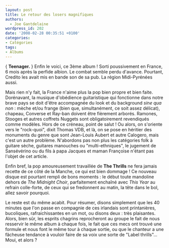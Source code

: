 ```yaml
---
layout: post
title: Le retour des losers magnifiques
authors:
  - Joe Gantdelaine
wordpress_id: 202
date: '2008-02-28 00:35:51 +0100'
categories:
- Catégories
tags:
- Albums
---
```

{ __Teenager.__ } Enfin le voici, ce 3ème album ! Sorti poussivement en France, 6 mois après la perfide albion. Le combat semble perdu d'avance. Pourtant, Credito les avait mis en bande son de sa pub. La région Midi-Pyrénées aussi.

Mais rien n'y fait, la France n'aime plus la pop bien propre et bien faite. Dorénavant, la musique d'obédience guitaristique qui fonctionne dans notre brave pays se doit d'être accompagnée du look et du background *sine qua non* : mèche et/ou frange (bien que, simultanément, ce soit assez délicat), chapeau, Converse et Ray-ban doivent être fièrement arborés. Ramones, Stooges et autres coffrets Nuggets sont obligatoirement revendiqués comme modèles. Hors de ce créneau, point de salut ! Ou alors, on s'oriente vers le "rock-quoi", dixit Thomas VDB, et là, on se pose en héritier des monuments du genre que sont Jean-Louis Aubert et autre Calogero, mais c'est un autre problème. N'abordons pas non plus les catégories folk à guitare sèche, guitares manouches ou "multi-ethniques", le jugement de Sansévérino ou du fils à papa Jacques et maman Françoise n'étant pas l'objet de cet article.

Enfin bref, la pop amoureusement travaillée de __The Thrills__ ne fera jamais recette de ce côté de la Manche, ce qui est bien dommage ! Ce nouveau disque est pourtant rempli de bons moments : le début toute mandoline dehors de *The Midnight Choir*, parfaitement enchaîné avec *This Year* au refrain colle-forte, de ceux qui se fredonnent au matin, la tête dans le bol, allez savoir pourquoi.

Le reste est du même acabit. Pour résumer, disons simplement que les 40 minutes que l'on passe en compagnie de ces irlandais sont printanières, bucoliques, rafraichissantes en un mot, ou disons deux : très plaisantes. Alors, bien sûr, les esprits chagrins reprocheront au groupe le fait de nous resservir le même album à chaque fois, le fait que ces mecs ont trouvé une formule et nous font le même tour à chaque sortie, ou que le chanteur a une fâcheuse tendance à vouloir faire de sa voix une sorte de "Label thrills"… Moui, et alors ?
